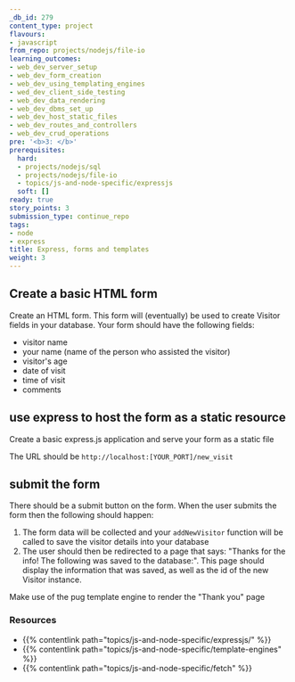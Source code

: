 ```yaml
---
_db_id: 279
content_type: project
flavours:
- javascript
from_repo: projects/nodejs/file-io
learning_outcomes:
- web_dev_server_setup
- web_dev_form_creation
- web_dev_using_templating_engines
- wed_dev_client_side_testing
- web_dev_data_rendering
- web_dev_dbms_set_up
- web_dev_host_static_files
- web_dev_routes_and_controllers
- web_dev_crud_operations
pre: '<b>3: </b>'
prerequisites:
  hard:
  - projects/nodejs/sql
  - projects/nodejs/file-io
  - topics/js-and-node-specific/expressjs
  soft: []
ready: true
story_points: 3
submission_type: continue_repo
tags:
- node
- express
title: Express, forms and templates
weight: 3
---
```


## Create a basic HTML form

Create an HTML form. This form will (eventually) be used to create Visitor fields in your database. Your form should have the following fields:

- visitor name
- your name (name of the person who assisted the visitor)
- visitor's age
- date of visit
- time of visit
- comments

## use express to host the form as a static resource

Create a basic express.js application and serve your form as a static file

The URL should be `http://localhost:[YOUR_PORT]/new_visit`

## submit the form

There should be a submit button on the form. When the user submits the form then the following should happen:

1. The form data will be collected and your `addNewVisitor` function will be called to save the visitor details into your database
2. The user should then be redirected to a page that says: "Thanks for the info! The following was saved to the database:". This page should display the information that was saved, as well as the id of the new Visitor instance.

Make use of the pug template engine to render the "Thank you" page

### Resources

- {{% contentlink path="topics/js-and-node-specific/expressjs/" %}}
- {{% contentlink path="topics/js-and-node-specific/template-engines" %}}
- {{% contentlink path="topics/js-and-node-specific/fetch" %}}
